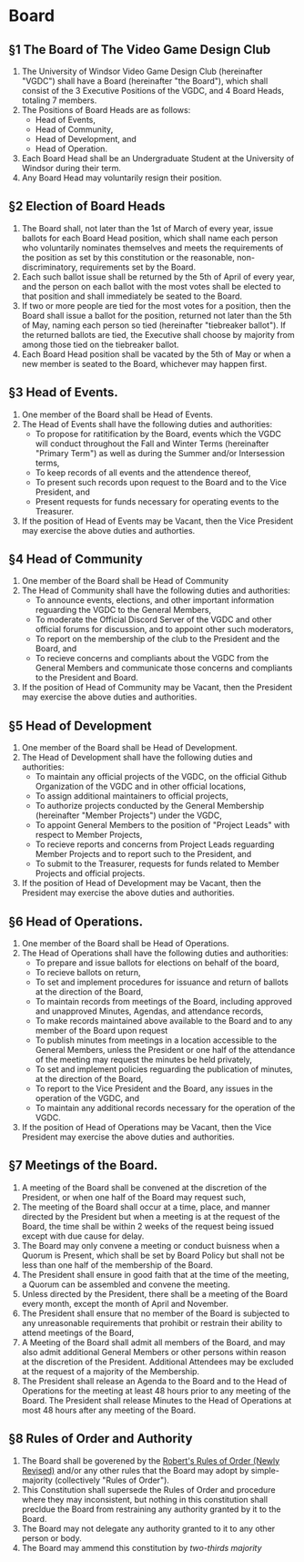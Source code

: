 # Board

## §1 The Board of The Video Game Design Club

1. The University of Windsor Video Game Design Club (hereinafter "VGDC") shall have a Board (hereinafter "the Board"), which shall consist of the 3 Executive Positions of the VGDC, and 4 Board Heads, totaling 7 members.
2. The Positions of Board Heads are as follows:
    - Head of Events,
    - Head of Community,
    - Head of Development, and
    - Head of Operation.
3. Each Board Head shall be an Undergraduate Student at the University of Windsor during their term. 
4. Any Board Head may voluntarily resign their position.

## §2 Election of Board Heads
1. The Board shall, not later than the 1st of March of every year, issue ballots for each Board Head position, which shall name each person who voluntarily nominates themselves and meets the requirements of the position as set by this constitution or the reasonable, non-discriminatory, requirements set by the Board.
2. Each such ballot issue shall be returned by the 5th of April of every year, and the person on each ballot with the most votes shall be elected to that position and shall immediately be seated to the Board. 
3. If two or more people are tied for the most votes for a position, then the Board shall issue a ballot for the position, returned not later than the 5th of May, naming each person so tied (hereinafter "tiebreaker ballot"). If the returned ballots are tied, the Executive shall choose by majority from among those tied on the tiebreaker ballot.
4. Each Board Head position shall be vacated by the 5th of May or when a new member is seated to the Board, whichever may happen first.

## §3 Head of Events.
1. One member of the Board shall be Head of Events. 
2. The Head of Events shall have the following duties and authorities:
    - To propose for ratitification by the Board, events which the VGDC will conduct throughout the Fall and Winter Terms (hereinafter "Primary Term") as well as during the Summer and/or Intersession terms,
    - To keep records of all events and the attendence thereof, 
    - To present such records upon request to the Board and to the Vice President, and
    - Present requests for funds necessary for operating events to the Treasurer.
3. If the position of Head of Events may be Vacant, then the Vice President may exercise the above duties and authorties.

## §4 Head of Community
1. One member of the Board shall be Head of Community
2. The Head of Community shall have the following duties and authorities:
    - To announce events, elections, and other important information reguarding the VGDC to the General Members, 
    - To moderate the Official Discord Server of the VGDC and other official forums for discussion, and to appoint other such moderators, 
    - To report on the membership of the club to the President and the Board, and
    - To recieve concerns and compliants about the VGDC from the General Members and communicate those concerns and compliants to the President and Board.
3. If the position of Head of Community may be Vacant, then the President may exercise the above duties and authorities.

## §5 Head of Development
1. One member of the Board shall be Head of Development.
2. The Head of Development shall have the following duties and authorities:
    - To maintain any official projects of the VGDC, on the official Github Organization of the VGDC and in other official locations,
    - To assign additional maintainers to official projects,
    - To authorize projects conducted by the General Membership (hereinafter "Member Projects") under the VGDC,
    - To appoint General Members to the position of "Project Leads" with respect to Member Projects,
    - To recieve reports and concerns from Project Leads reguarding Member Projects and to report such to the President, and
    - To submit to the Treasurer, requests for funds related to Member Projects and official projects.
3. If the position of Head of Development may be Vacant, then the President may exercise the above duties and authorities.

## §6 Head of Operations.
1. One member of the Board shall be Head of Operations.
2. The Head of Operations shall have the following duties and authorities:
    - To prepare and issue ballots for elections on behalf of the board,
    - To recieve ballots on return,
    - To set and implement procedures for issuance and return of ballots at the direction of the Board,
    - To maintain records from meetings of the Board, including approved and unapproved Minutes, Agendas, and attendance records,
    - To make records maintained above available to the Board and to any member of the Board upon request
    - To publish minutes from meetings in a location accessible to the General Members, unless the President or one half of the attendance of the meeting may request the minutes be held privately,
    - To set and implement policies reguarding the publication of minutes, at the direction of the Board,
    - To report to the Vice President and the Board, any issues in the operation of the VGDC, and
    - To maintain any additional records necessary for the operation of the VGDC.
3. If the position of Head of Operations may be Vacant, then the Vice President may exercise the above duties and authorities.

## §7 Meetings of the Board.
1. A meeting of the Board shall be convened at the discretion of the President, or when one half of the Board may request such,
2. The meeting of the Board shall occur at a time, place, and manner directed by the President but when a meeting is at the request of the Board, the time shall be within 2 weeks of the request being issued except with due cause for delay.
3. The Board may only convene a meeting or conduct buisness when a Quorum is Present, which shall be set by Board Policy but shall not be less than one half of the membership of the Board.
4. The President shall ensure in good faith that at the time of the meeting, a Quorum can be assembled and convene the meeting.
5. Unless directed by the President, there shall be a meeting of the Board every month, except the month of April and November. 
6. The President shall ensure that no member of the Board is subjected to any unreasonable requirements that prohibit or restrain their ability to attend meetings of the Board,
7. A Meeting of the Board shall admit all members of the Board, and may also admit additional General Members or other persons within reason at the discretion of the President. Additional Attendees may be excluded at the request of a majority of the Membership.
8. The President shall release an Agenda to the Board and to the Head of Operations for the meeting at least 48 hours prior to any meeting of the Board. The President shall release Minutes to the Head of Operations at most 48 hours after any meeting of the Board.

## §8 Rules of Order and Authority
1. The Board shall be goverened by the [Robert's Rules of Order (Newly Revised)](http://rulesonline.com/) and/or any other rules that the Board may adopt by simple-majority (collectively "Rules of Order").
2. This Constitution shall supersede the Rules of Order and procedure where they may inconsistent, but nothing in this constitution shall precldue the Board from restraining any authority granted by it to the Board.
3. The Board may not delegate any authority granted to it to any other person or body.
4. The Board may ammend this constitution by *two-thirds majority*


